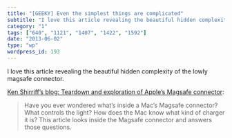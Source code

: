 ```yaml
---
title: "[GEEKY] Even the simplest things are complicated"
subtitle: "I love this article revealing the beautiful hidden complexity of the lowly magsafe connector."
category: "1"
tags: ["640", "1121", "1407", "1422", "1592"]
date: "2013-06-02"
type: "wp"
wordpress_id: 193
---
```

I love this article revealing the beautiful hidden complexity of the lowly magsafe connector.

[Ken Shirriff’s blog: Teardown and exploration of Apple’s Magsafe connector](http://www.righto.com/2013/06/teardown-and-exploration-of-magsafe.html):

> Have you ever wondered what’s inside a Mac’s Magsafe connector? What controls the light? How does the Mac know what kind of charger it is? This article looks inside the Magsafe connector and answers those questions.